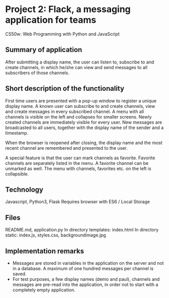 # Project 2: Flack, a messaging application for teams

CS50w: Web Programming with Python and JavaScript

## Summary of application

After submitting a display name, the user can listen to, subscribe to and create channels, in which he/she can view and send messages to all subscribers of those channels.

## Short description of the functionality

First time users are presented with a pop-up window to register a unique display name. A known user can subscribe to and create channels, view and create messages in every subscribed channel. A menu with all channels is visible on the left and collapses for smaller screens. Newly created channels are immediately visible for every user. New messages are broadcasted to all users, together with the display name of the sender and a timestamp.

When the browser is reopened after closing, the display name and the most recent channel are remembered and presented to the user.

A special feature is that the user can mark channels as favorite. Favorite channels are separately listed in the menu. A favorite channel can be unmarked as well. The menu with channels, favorites etc. on the left is collapsible.

## Technology

Javascript, Python3, Flask
Requires browser with ES6 / Local Storage

## Files

README.md, application.py
In directory templates: index.html
In directory static: index.js, styles.css, backgroundimage.jpg

## Implementation remarks
- Messages are stored in variables in the application on the server and not in a database. A maximum of one hundred messages per channel is saved.
- For test purposes, a few display names (demo and paul), channels and messages are pre-read into the application, in order not to start with a completely empty application.
